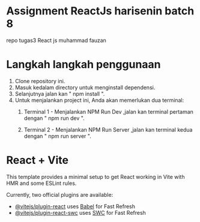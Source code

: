 # Assignment ReactJs harisenin batch 8
repo tugas3 React js muhammad fauzan 

# Langkah langkah penggunaan 
1. Clone repository ini.
2. Masuk kedalam directory untuk menginstall dependensi.
3. Selanjutnya jalan kan "  npm install ".
4. Untuk menjalankan project ini, Anda akan memerlukan dua terminal:
   1. Terminal 1 - Menjalankan NPM Run Dev
   ,jalan kan terminal pertaman dengan " npm run dev ".

   2. Terminal 2 - Menjalankan NPM Run Server
   ,jalan kan terminal kedua dengan " npm run server ".

   
# React + Vite

This template provides a minimal setup to get React working in Vite with HMR and some ESLint rules.

Currently, two official plugins are available:

- [@vitejs/plugin-react](https://github.com/vitejs/vite-plugin-react/blob/main/packages/plugin-react/README.md) uses [Babel](https://babeljs.io/) for Fast Refresh
- [@vitejs/plugin-react-swc](https://github.com/vitejs/vite-plugin-react-swc) uses [SWC](https://swc.rs/) for Fast Refresh

